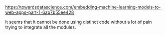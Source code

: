 https://towardsdatascience.com/embedding-machine-learning-models-to-web-apps-part-1-6ab7b55ee428

it seems that it cannot be done using distinct code without a lot of pain trying to integrate all the modules.
